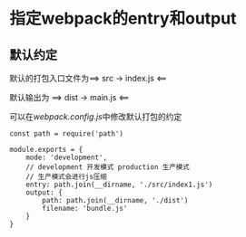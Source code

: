 # 指定webpack的entry和output

## 默认约定

默认的打包入口文件为==> src -> index.js <==

默认输出为 ==> dist -> main.js <==

可以在*webpack.config.js*中修改默认打包的约定

```
const path = require('path')

module.exports = {
	mode: 'development',
	// development 开发模式 production 生产模式
	// 生产模式会进行js压缩
	entry: path.join(__dirname, './src/index1.js')
	output: {
		path: path.join(__dirname, './dist')
		filename: 'bundle.js'
	}
}
```

